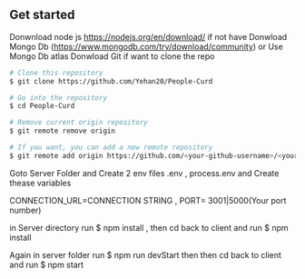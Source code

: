 ## Get started

Donwnload node js https://nodejs.org/en/download/ if not have
Donwload Mongo Db (https://www.mongodb.com/try/download/community) or Use Mongo Db atlas
Donwload Git if want to clone the repo

```bash
# Clone this repository
$ git clone https://github.com/Yehan20/People-Curd

# Go into the repository
$ cd People-Curd

# Remove current origin repository
$ git remote remove origin

# If you want, you can add a new remote repository
$ git remote add origin https://github.com/<your-github-username>/<your-repo-name>.git
```

Goto Server Folder and Create 2 env files .env , process.env  and Create thease variables 

CONNECTION_URL=CONNECTION STRING , PORT= 3001|5000(Your port number) 

in Server directory run $ npm install  , then cd back to client and run $ npm install

Again in server folder run $ npm run devStart then then cd back to client and run $ npm start







